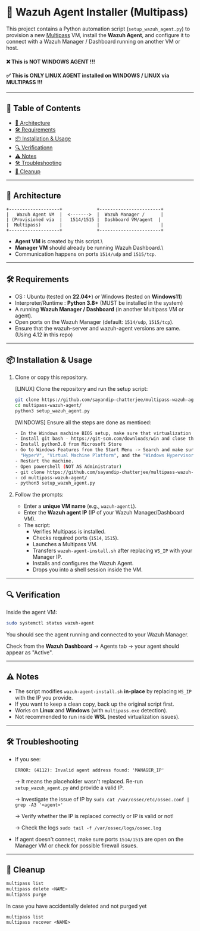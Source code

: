 # 🚀 Wazuh Agent Installer (Multipass)

This project contains a Python automation script
(`setup_wazuh_agent.py`) to provision a new
[Multipass](https://multipass.run) VM, install the **Wazuh Agent**, and
configure it to connect with a Wazuh Manager / Dashboard running on
another VM or host.

#### ❌ This is NOT WINDOWS AGENT !!!
#### ✅ This is ONLY LINUX AGENT installed on WINDOWS / LINUX via MULTIPASS !!!
------------------------------------------------------------------------

## 📑 Table of Contents

- [📡 Architecture](#-architecture)
- [🛠️ Requirements](#️-requirements)
- [📦 Installation & Usage](#-installation--usage)
- [🔍 Verificationn](#-verification)
- [⚠️ Notes](#-notes)
- [🛠️ Troubleshooting](#-troubleshooting)
- [🧹 Cleanup](#-cleanup)

------------------------------------------------------------------------

## 📡 Architecture

    +-------------------+             +-----------------------+
    |   Wazuh Agent VM  |  <------->  |  Wazuh Manager /      |
    | (Provisioned via  |   1514/1515 |  Dashboard VM/agent  |
    |  Multipass)       |             |                       |
    +-------------------+             +-----------------------+

-   **Agent VM** is created by this script.\
-   **Manager VM** should already be running Wazuh Dashboard.\
-   Communication happens on ports `1514/udp` and `1515/tcp`.

------------------------------------------------------------------------

## 🛠️ Requirements

- OS : Ubuntu (tested on **22.04+**) _or_ Windows (tested on **Windows11**)
- Interpreter/Runtime : **Python 3.8+** (MUST be installed in the system)
- A running **Wazuh Manager / Dashboard** (in another Multipass VM or
    agent).
- Open ports on the Wazuh Manager (default: `1514/udp`, `1515/tcp`).
- Ensure that the wazuh-server and wazuh-agent versions are same.(Using 4.12 in this repo) 

------------------------------------------------------------------------

## 📦 Installation & Usage

1.  Clone or copy this repository.

    [LINUX] Clone the repository and run the setup script:
    ```bash
    git clone https://github.com/sayandip-chatterjee/multipass-wazuh-agent.git
    cd multipass-wazuh-agent/
    python3 setup_wazuh_agent.py
    ```
    
    [WINDOWS] Ensure all the steps are done as mentioed:
    ```bash
    - In the Windows machine BIOS setup, make sure that virtualization is turned on
    - Install git bash - https://git-scm.com/downloads/win and close the git bash window, do not clone yet.
    - Install python3.8 from Microsoft Store
    - Go to Windows Features from the Start Menu -> Search and make sure You enable the
      "HyperV", "Virtual Machine Platform", and the "Windows Hypervisor Platform" to run the VM.
    - Restart the machine.
    - Open powershell (NOT AS Administrator)
    - git clone https://github.com/sayandip-chatterjee/multipass-wazuh-agent.git
    - cd multipass-wazuh-agent/
    - python3 setup_wazuh_agent.py
    ```

2.  Follow the prompts:

    -   Enter a **unique VM name** (e.g., `wazuh-agent1`).
    -   Enter the **Wazuh agent IP** (IP of your Wazuh Manager/Dashboard VM).
    -   The script:
        -   Verifies Multipass is installed.
        -   Checks required ports (`1514`, `1515`).
        -   Launches a Multipass VM.
        -   Transfers `wazuh-agent-install.sh` after replacing `WS_IP` with your Manager IP.
        -   Installs and configures the Wazuh Agent.
        -   Drops you into a shell session inside the VM.

------------------------------------------------------------------------

## 🔍 Verification

Inside the agent VM:

``` bash
sudo systemctl status wazuh-agent
```

You should see the agent running and connected to your Wazuh Manager.

Check from the **Wazuh Dashboard** → Agents tab → your agent should appear as "Active".

------------------------------------------------------------------------

## ⚠️ Notes

-   The script modifies `wazuh-agent-install.sh` **in-place** by replacing `WS_IP` with the IP you provide.
-   If you want to keep a clean copy, back up the original script first.
-   Works on **Linux** and **Windows** (with `multipass.exe` detection).
-   Not recommended to run inside **WSL** (nested virtualization issues).

------------------------------------------------------------------------

## 🛠️ Troubleshooting

-   If you see:

        ERROR: (4112): Invalid agent address found: 'MANAGER_IP'

    → It means the placeholder wasn't replaced. Re-run `setup_wazuh_agent.py` and provide a valid IP.
    
    → Investigate the issue of IP by `sudo cat /var/ossec/etc/ossec.conf | grep -A3 '<agent>'`
    
    → Verify whether the IP is replaced correctly or IP is valid or not!

    → Check the logs `sudo tail -f /var/ossec/logs/ossec.log`
    
-   If agent doesn't connect, make sure ports `1514/1515` are open on the Manager VM or check for possible firewall issues.

------------------------------------------------------------------------

## 🧹 Cleanup

```bash
multipass list
multipass delete <NAME>
multipass purge
```

In case you have accidentally deleted and not purged yet
```
multipass list
multipass recover <NAME>
```
